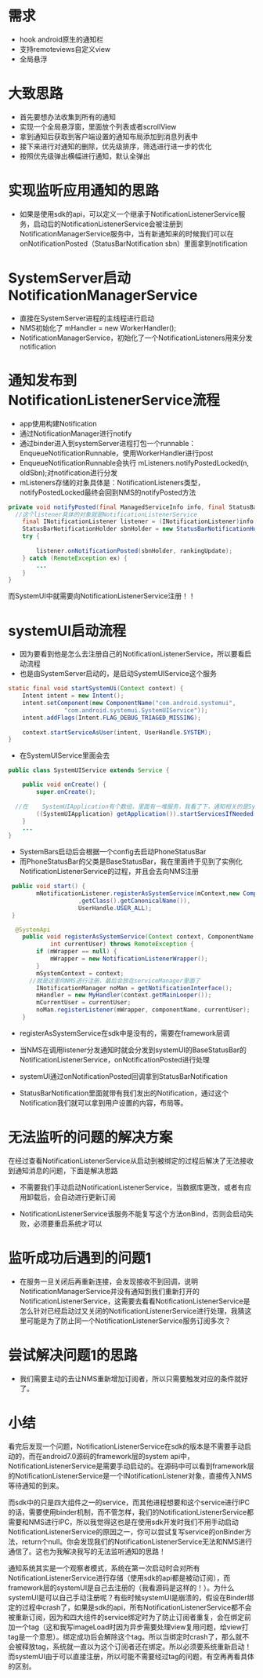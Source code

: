 # 需求

+ hook android原生的通知栏
+ 支持remoteviews自定义view
+ 全局悬浮

# 大致思路

+ 首先要想办法收集到所有的通知
+ 实现一个全局悬浮窗，里面放个列表或者scrollView
+ 拿到通知后获取到客户端设置的通知布局添加到消息列表中
+ 接下来进行对通知的删除，优先级排序，筛选进行进一步的优化
+ 按照优先级弹出横幅进行通知，默认全弹出

# 实现监听应用通知的思路

+ 如果是使用sdk的api，可以定义一个继承于NotificationListenerService服务，启动后的NotificationListenerService会被注册到NotificationManagerService服务中，当有新通知来的时候我们可以在onNotificationPosted（StatusBarNotification sbn）里面拿到notification

# SystemServer启动NotificationManagerService

+ 直接在SystemServer进程的主线程进行启动
+ NMS初始化了 mHandler = new WorkerHandler(); 
+ NotificationManagerService，初始化了一个NotificationListeners用来分发notification

# 通知发布到NotificationListenerService流程

+ app使用构建Notification
+ 通过NotificationManager进行notify
+ 通过binder进入到systemServer进程打包一个runnable：EnqueueNotificationRunnable，使用WorkerHandler进行post
+ EnqueueNotificationRunnable会执行 mListeners.notifyPostedLocked(n, oldSbn);对notification进行分发
+ mListeners存储的对象具体是：NotificationListeners类型，notifyPostedLocked最终会回到NMS的notifyPosted方法

~~~java
private void notifyPosted(final ManagedServiceInfo info, final StatusBarNotification sbn, NotificationRankingUpdate rankingUpdate) {
  //这个listener具体的对象就是NotificationListenerService
    final INotificationListener listener = (INotificationListener)info.service;
    StatusBarNotificationHolder sbnHolder = new StatusBarNotificationHolder(sbn);
    try {
      
        listener.onNotificationPosted(sbnHolder, rankingUpdate);
    } catch (RemoteException ex) {
        ...
    }
}
~~~

而SystemUI中就需要向NotificationListenerService注册！！

# systemUI启动流程

+ 因为要看到他是怎么去注册自己的NotificationListenerService，所以要看启动流程
+ 也是由SystemServer启动的，是启动SystemUIService这个服务

~~~java
static final void startSystemUi(Context context) {
    Intent intent = new Intent();
    intent.setComponent(new ComponentName("com.android.systemui",
                "com.android.systemui.SystemUIService"));
    intent.addFlags(Intent.FLAG_DEBUG_TRIAGED_MISSING);
  
    context.startServiceAsUser(intent, UserHandle.SYSTEM);
}
~~~

+ 在SystemUIService里面会去

~~~java
public class SystemUIService extends Service {

    public void onCreate() {
        super.onCreate();
  
  //在    SystemUIApplication有个数组，里面有一堆服务，我看了下，通知相关的是SystemBars
        ((SystemUIApplication) getApplication()).startServicesIfNeeded();
    }
    ...
}
~~~

+ SystemBars启动后会根据一个config去启动PhoneStatusBar
+ 而PhoneStatusBar的父类是BaseStatusBar，我在里面终于见到了实例化NotificationListenerService的过程，并且会去向NMS注册

~~~java
 public void start() { 
		mNotificationListener.registerAsSystemService(mContext,new ComponentName(mContext.getPackageName()
                   	,getClass().getCanonicalName()),
                    UserHandle.USER_ALL);
 }

  @SystemApi
    public void registerAsSystemService(Context context, ComponentName componentName,
            int currentUser) throws RemoteException {
        if (mWrapper == null) {
            mWrapper = new NotificationListenerWrapper();
        }
        mSystemContext = context;
      //就是这里向NMS进行注册，最后会放在serviceManager里面了
        INotificationManager noMan = getNotificationInterface();
        mHandler = new MyHandler(context.getMainLooper());
        mCurrentUser = currentUser;
        noMan.registerListener(mWrapper, componentName, currentUser);
    }
~~~

+ registerAsSystemService在sdk中是没有的，需要在framework层调

+ 当NMS在调用listener分发通知时就会分发到systemUI的BaseStatusBar的NotificationListenerService，onNotificationPosted进行处理
+ systemUI通过onNotificationPosted回调拿到StatusBarNotification
+ StatusBarNotification里面就带有我们发出的Notification，通过这个Notification我们就可以拿到用户设置的内容，布局等。

# 无法监听的问题的解决方案

在经过查看NotificationListenerService从启动到被绑定的过程后解决了无法接收到通知消息的问题，下面是解决思路

+ 不需要我们手动启动NotificationListenerService，当数据库更改，或者有应用卸载后，会自动进行更新订阅

+ NotificationListenerService该服务不能复写这个方法onBind，否则会启动失败，必须要重启系统才可以

# 监听成功后遇到的问题1

- 在服务一旦关闭后再重新连接，会发现接收不到回调，说明NotificationManagerService并没有通知到我们重新打开的NotificationListenerService，这需要去看看NotificationListenerService是怎么针对已经启动过又关闭的NotificationListenerService进行处理，我猜这里可能是为了防止同一个NotificationListenerService服务订阅多次？

# 尝试解决问题1的思路

- 我们需要主动的去让NMS重新增加订阅者，所以只需要触发对应的条件就好了。

# 小结

看完后发现一个问题，NotificationListenerService在sdk的版本是不需要手动启动的，而在android7.0源码的framework层的system api中，NotificationListenerService是需要手动启动的。在源码中可以看到framework层的NotificationListenerService是一个INotificationListener对象，直接传入NMS等待通知的到来。

而sdk中的只是四大组件之一的service，而其他进程想要和这个service进行IPC的话，需要使用binder机制，而不管怎样，我们的NotificationListenerService都需要和NMS进行IPC，所以我觉得这也是在使用sdk开发时我们不用手动启动NotificationListenerService的原因之一，你可以尝试复写service的onBinder方法，return个null。你会发现我们的NotificationListenerService无法和NMS进行通信了。这也为我解决我写的无法监听通知的思路！

通知系统其实是一个观察者模式，系统在第一次启动时会对所有NotificationListenerService进行存储（使用sdk的api都是被动订阅），而framework层的systemUI是自己去注册的（我看源码是这样的！）。为什么systemUI是可以自己手动注册呢？有些时候systemUI是崩溃的，假设在Binder绑定的过程中crash了，如果是sdk的api，所有NotificationListenerService都不会被重新订阅，因为和四大组件的service绑定时为了防止订阅者重复，会在绑定前加一个tag（这和我写imageLoad时因为异步需要处理view复用问题，给view打tag是一个意思）。绑定成功后会解除这个tag。所以当绑定时crash了，那么就不会被释放tag，系统就一直以为这个订阅者还在绑定。所以必须要系统重新启动！而systemUI由于可以直接注册，所以可能不需要经过tag的问题，有空再再看具体的区别。











